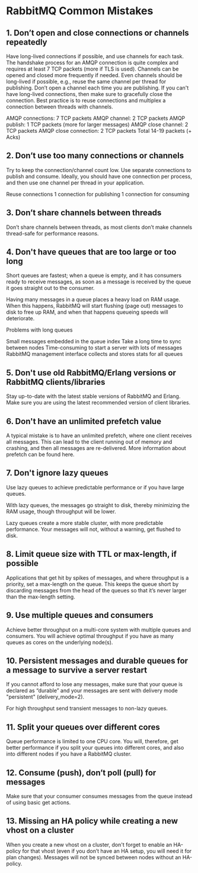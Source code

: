 # RabbitMQ Common Mistakes

## 1. Don’t open and close connections or channels repeatedly

Have long-lived connections if possible, and use channels for each task. The handshake process for an AMQP connection is quite complex and requires at least 7 TCP packets (more if TLS is used). Channels can be opened and closed more frequently if needed. Even channels should be long-lived if possible, e.g., reuse the same channel per thread for publishing. Don’t open a channel each time you are publishing. If you can't have long-lived connections, then make sure to gracefully close the connection. Best practice is to reuse connections and multiplex a connection between threads with channels.

AMQP connections: 7 TCP packets
AMQP channel: 2 TCP packets
AMQP publish: 1 TCP packets (more for larger messages)
AMQP close channel: 2 TCP packets
AMQP close connection: 2 TCP packets
Total 14-19 packets (+ Acks)

## 2. Don’t use too many connections or channels

Try to keep the connection/channel count low. Use separate connections to publish and consume. Ideally, you should have one connection per process, and then use one channel per thread in your application.

Reuse connections
1 connection for publishing
1 connection for consuming

## 3. Don’t share channels between threads

Don’t share channels between threads, as most clients don’t make channels thread-safe for performance reasons.

## 4. Don't have queues that are too large or too long

Short queues are fastest; when a queue is empty, and it has consumers ready to receive messages, as soon as a message is received by the queue it goes straight out to the consumer.

Having many messages in a queue places a heavy load on RAM usage. When this happens, RabbitMQ will start flushing (page out) messages to disk to free up RAM, and when that happens queueing speeds will deteriorate.

Problems with long queues

Small messages embedded in the queue index
Take a long time to sync between nodes
Time-consuming to start a server with lots of messages
RabbitMQ management interface collects and stores stats for all queues

## 5. Don't use old RabbitMQ/Erlang versions or RabbitMQ clients/libraries

Stay up-to-date with the latest stable versions of RabbitMQ and Erlang. Make sure you are using the latest recommended version of client libraries.

## 6. Don't have an unlimited prefetch value

A typical mistake is to have an unlimited prefetch, where one client receives all messages. This can lead to the client running out of memory and crashing, and then all messages are re-delivered. More information about prefetch can be found here.

## 7. Don't ignore lazy queues

Use lazy queues to achieve predictable performance or if you have large queues.

With lazy queues, the messages go straight to disk, thereby minimizing the RAM usage, though throughput will be lower.

Lazy queues create a more stable cluster, with more predictable performance. Your messages will not, without a warning, get flushed to disk.

## 8. Limit queue size with TTL or max-length, if possible

Applications that get hit by spikes of messages, and where throughput is a priority, set a max-length on the queue. This keeps the queue short by discarding messages from the head of the queues so that it’s never larger than the max-length setting.

## 9. Use multiple queues and consumers

Achieve better throughput on a multi-core system with multiple queues and consumers. You will achieve optimal throughput if you have as many queues as cores on the underlying node(s).

## 10. Persistent messages and durable queues for a message to survive a server restart

If you cannot afford to lose any messages, make sure that your queue is declared as “durable” and your messages are sent with delivery mode "persistent" (delivery_mode=2).

For high throughput send transient messages to non-lazy queues.

## 11. Split your queues over different cores

Queue performance is limited to one CPU core. You will, therefore, get better performance if you split your queues into different cores, and also into different nodes if you have a RabbitMQ cluster.

## 12. Consume (push), don’t poll (pull) for messages

Make sure that your consumer consumes messages from the queue instead of using basic get actions.

## 13. Missing an HA policy while creating a new vhost on a cluster

When you create a new vhost on a cluster, don't forget to enable an HA-policy for that vhost (even if you don’t have an HA setup, you will need it for plan changes). Messages will not be synced between nodes without an HA-policy.

